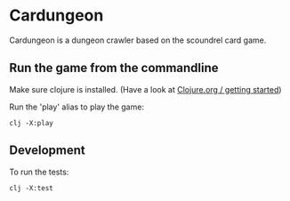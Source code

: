# Cardungeon

Cardungeon is a dungeon crawler based on the scoundrel card game.

## Run the game from the commandline

Make sure clojure is installed. (Have a look at [Clojure.org / getting started](https://clojure.org/guides/getting_started))

Run the 'play' alias to play the game:

```
clj -X:play
```

## Development

To run the tests:

```
clj -X:test
```
